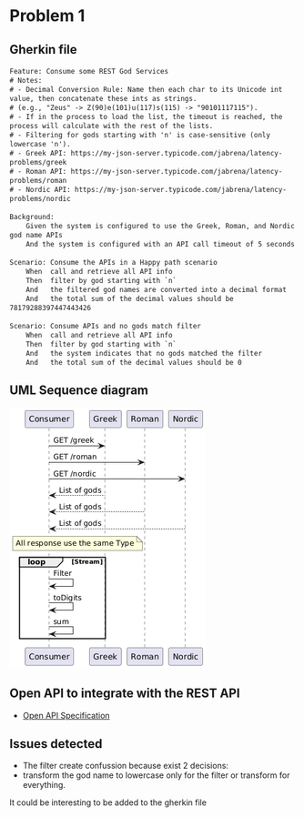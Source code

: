 # Problem 1

## Gherkin file

```gherkin
Feature: Consume some REST God Services
# Notes:
# - Decimal Conversion Rule: Name then each char to its Unicode int value, then concatenate these ints as strings.
# (e.g., "Zeus" -> Z(90)e(101)u(117)s(115) -> "90101117115").
# - If in the process to load the list, the timeout is reached, the process will calculate with the rest of the lists.
# - Filtering for gods starting with 'n' is case-sensitive (only lowercase 'n').
# - Greek API: https://my-json-server.typicode.com/jabrena/latency-problems/greek
# - Roman API: https://my-json-server.typicode.com/jabrena/latency-problems/roman
# - Nordic API: https://my-json-server.typicode.com/jabrena/latency-problems/nordic

Background:
    Given the system is configured to use the Greek, Roman, and Nordic god name APIs
    And the system is configured with an API call timeout of 5 seconds

Scenario: Consume the APIs in a Happy path scenario
    When  call and retrieve all API info
    Then  filter by god starting with `n`
    And   the filtered god names are converted into a decimal format
    And   the total sum of the decimal values should be 78179288397447443426

Scenario: Consume APIs and no gods match filter
    When  call and retrieve all API info
    Then  filter by god starting with `n`
    And   the system indicates that no gods matched the filter
    And   the total sum of the decimal values should be 0
```

## UML Sequence diagram

![](./sequence-diagram-latency-problem1.png)

## Open API to integrate with the REST API

- [Open API Specification](./my-json-server-oas.yaml)

## Issues detected

- The filter create confussion because exist 2 decisions:
- transform the god name to lowercase only for the filter or transform for everything.

It could be interesting to be added to the gherkin file